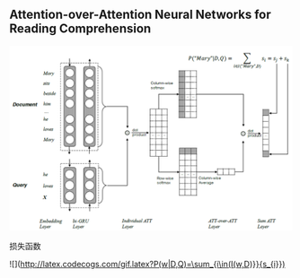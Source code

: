 ## Attention-over-Attention Neural Networks for Reading Comprehension

![iamge](AoverA.png)

损失函数

![](http://latex.codecogs.com/gif.latex?P(w|D,Q)=\sum_{i\in(I(w,D)}}{s_{i}})
